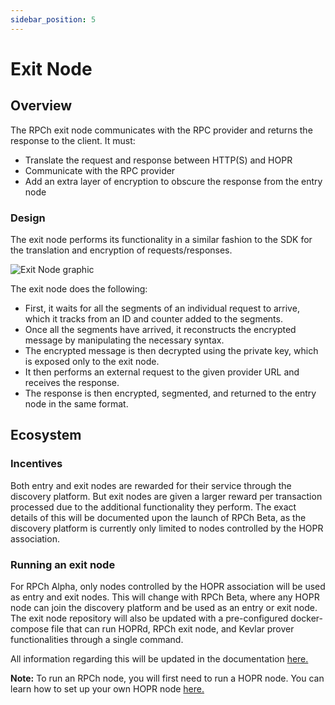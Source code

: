 ```yaml
---
sidebar_position: 5
---
```


# Exit Node

## Overview

The RPCh exit node communicates with the RPC provider and returns the response to the client. It must:

- Translate the request and response between HTTP(S) and HOPR
- Communicate with the RPC provider 
- Add an extra layer of encryption to obscure the response from the entry node

### Design

The exit node performs its functionality in a similar fashion to the SDK for the translation and encryption of requests/responses. 

![Exit Node graphic](/img/ExitNode_graphic.png)

The exit node does the following:
- First, it waits for all the segments of an individual request to arrive, which it tracks from an ID and counter added to the segments.
- Once all the segments have arrived, it reconstructs the encrypted message by manipulating the necessary syntax.
- The encrypted message is then decrypted using the private key, which is exposed only to the exit node. 
- It then performs an external request to the given provider URL and receives the response.
- The response is then encrypted, segmented, and returned to the entry node in the same format.

## Ecosystem

### Incentives

Both entry and exit nodes are rewarded for their service through the discovery platform. But exit nodes are given a larger reward per transaction processed due to the additional functionality they perform. The exact details of this will be documented upon the launch of RPCh Beta, as the discovery platform is currently only limited to nodes controlled by the HOPR association. 

### Running an exit node

For RPCh Alpha, only nodes controlled by the HOPR association will be used as entry and exit nodes. This will change with RPCh Beta, where any HOPR node can join the discovery platform and be used as an entry or exit node. The exit node repository will also be updated with a pre-configured docker-compose file that can run HOPRd, RPCh exit node, and Kevlar prover functionalities through a single command.

All information regarding this will be updated in the documentation [here.](../tutorial-extras/Running-an-RPCh-node.md)

**Note:** To run an RPCh node, you will first need to run a HOPR node. You can learn how to set up your own HOPR node [here.](https://docs.hoprnet.org/node/start-here) 
